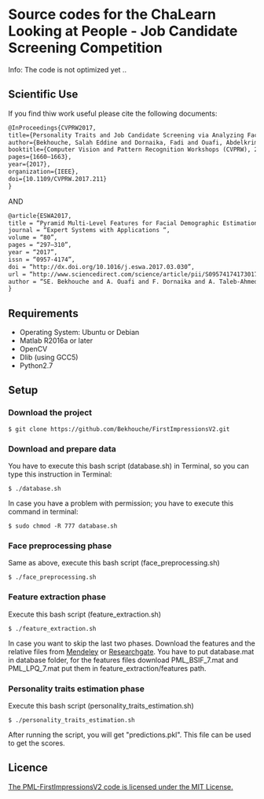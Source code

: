 # Source codes for the ChaLearn Looking at People - Job Candidate Screening Competition
Info: The code is not optimized yet ..

## Scientific Use
If you find thiw work useful please cite the following documents:
```latex
@InProceedings{CVPRW2017,
title={Personality Traits and Job Candidate Screening via Analyzing Facial Videos},
author={Bekhouche, Salah Eddine and Dornaika, Fadi and Ouafi, Abdelkrim and Taleb-Ahmed, Abdelmalik},
booktitle={Computer Vision and Pattern Recognition Workshops (CVPRW), 2017 IEEE Conference on},
pages={1660–1663},
year={2017},
organization={IEEE},
doi={10.1109/CVPRW.2017.211}
}
```
AND
```latex
@article{ESWA2017,
title = “Pyramid Multi-Level Features for Facial Demographic Estimation “,
journal = “Expert Systems with Applications “,
volume = “80”,
pages = “297–310”,
year = “2017”,
issn = “0957-4174”,
doi = “http://dx.doi.org/10.1016/j.eswa.2017.03.030”,
url = “http://www.sciencedirect.com/science/article/pii/S0957417417301793”,
author = “SE. Bekhouche and A. Ouafi and F. Dornaika and A. Taleb-Ahmed and A. Hadid”
}
```


## Requirements
 - Operating System: Ubuntu or Debian
 - Matlab R2016a or later
 - OpenCV
 - Dlib (using GCC5)
 - Python2.7

## Setup
### Download the project
```
$ git clone https://github.com/Bekhouche/FirstImpressionsV2.git
```

### Download and prepare data
You have to execute this bash script (database.sh) in Terminal, so you can type this instruction in Terminal:
```
$ ./database.sh
```
In case you have a problem with permission; you have to execute this command in terminal:
```
$ sudo chmod -R 777 database.sh
```

### Face preprocessing phase
Same as above, execute this bash script (face_preprocessing.sh)
```
$ ./face_preprocessing.sh
```

### Feature extraction phase
Execute this bash script (feature_extraction.sh)
```
$ ./feature_extraction.sh
```
In case you want to skip the last two phases. Download the features and the relative files from [Mendeley](https://data.mendeley.com/datasets/nrcd6h3kdx/draft?a=a279a3f4-9c63-4f77-a691-d14a2c47f61b) or [Researchgate](https://www.researchgate.net/publication/313557489_Pyramid_Multi-Level_Features_for_Apparent_Personality_Analysis).
You have to put database.mat in database folder, for the features files download PML_BSIF_7.mat and PML_LPQ_7.mat put them in feature_extraction/features path.


### Personality traits estimation phase
Execute this bash script (personality_traits_estimation.sh)
```
$ ./personality_traits_estimation.sh
```
After running the script, you will get "predictions.pkl". This file can be used to get the scores.

## Licence
[The PML-FirstImpressionsV2 code is licensed under the MIT License.](https://github.com/Bekhouche/FirstImpressionsV2/blob/master/LICENSE.md)
